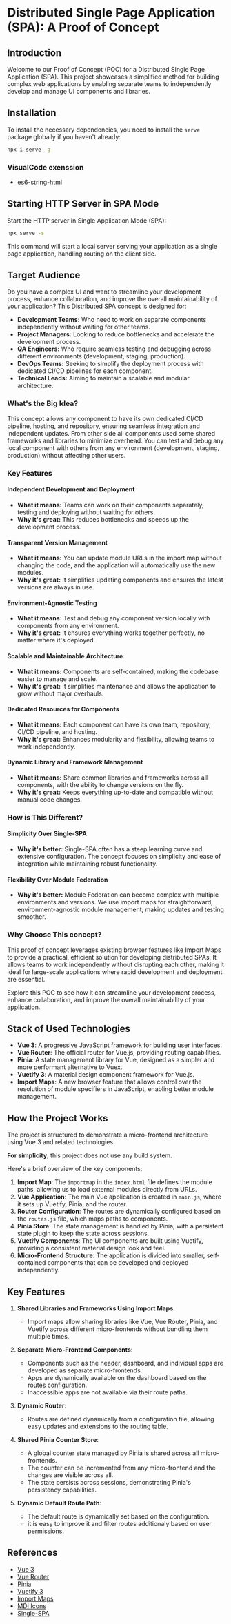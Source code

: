 # Distributed Single Page Application (SPA): A Proof of Concept

## Introduction

Welcome to our Proof of Concept (POC) for a Distributed Single Page Application (SPA). This project showcases a simplified method for building complex web applications by enabling separate teams to independently develop and manage UI components and libraries.

## Installation

To install the necessary dependencies, you need to install the `serve` package globally if you haven't already:

```bash
npx i serve -g

```

### VisualCode exenssion

- es6-string-html

## Starting HTTP Server in SPA Mode

Start the HTTP server in Single Application Mode (SPA):

```bash
npx serve -s
```

This command will start a local server serving your application as a single page application, handling routing on the client side.


## Target Audience

Do you have a complex UI and want to streamline your development process, enhance collaboration, and improve the overall maintainability of your application? This Distributed SPA concept is designed for:

- **Development Teams:** Who need to work on separate components independently without waiting for other teams.
- **Project Managers:** Looking to reduce bottlenecks and accelerate the development process.
- **QA Engineers:** Who require seamless testing and debugging across different environments (development, staging, production).
- **DevOps Teams:** Seeking to simplify the deployment process with dedicated CI/CD pipelines for each component.
- **Technical Leads:** Aiming to maintain a scalable and modular architecture.

### What's the Big Idea?

This concept allows any component to have its own dedicated CI/CD pipeline, hosting, and repository, ensuring seamless integration and independent updates.
From other side all components used some shared frameworks and libraries to minimize overhead.
You can test and debug any local component with others from any environment (development, staging, production) without affecting other users.

### Key Features

#### Independent Development and Deployment
- **What it means:** Teams can work on their components separately, testing and deploying without waiting for others.
- **Why it's great:** This reduces bottlenecks and speeds up the development process.

#### Transparent Version Management
- **What it means:** You can update module URLs in the import map without changing the code, and the application will automatically use the new modules.
- **Why it's great:** It simplifies updating components and ensures the latest versions are always in use.

#### Environment-Agnostic Testing
- **What it means:** Test and debug any component version locally with components from any environment.
- **Why it's great:** It ensures everything works together perfectly, no matter where it's deployed.

#### Scalable and Maintainable Architecture
- **What it means:** Components are self-contained, making the codebase easier to manage and scale.
- **Why it's great:** It simplifies maintenance and allows the application to grow without major overhauls.

#### Dedicated Resources for Components
- **What it means:** Each component can have its own team, repository, CI/CD pipeline, and hosting.
- **Why it's great:** Enhances modularity and flexibility, allowing teams to work independently.

#### Dynamic Library and Framework Management
- **What it means:** Share common libraries and frameworks across all components, with the ability to change versions on the fly.
- **Why it's great:** Keeps everything up-to-date and compatible without manual code changes.

### How is This Different?

#### Simplicity Over Single-SPA
- **Why it's better:** Single-SPA often has a steep learning curve and extensive configuration. The concept focuses on simplicity and ease of integration while maintaining robust functionality.
  
#### Flexibility Over Module Federation
- **Why it's better:** Module Federation can become complex with multiple environments and versions. We use import maps for straightforward, environment-agnostic module management, making updates and testing smoother.

### Why Choose This concept?

This proof of concept leverages existing browser features like Import Maps to provide a practical, efficient solution for developing distributed SPAs.
It allows teams to work independently without disrupting each other, making it ideal for large-scale applications where rapid development and deployment are essential.

Explore this POC to see how it can streamline your development process, enhance collaboration, and improve the overall maintainability of your application.



## Stack of Used Technologies

- **Vue 3**: A progressive JavaScript framework for building user interfaces.
- **Vue Router**: The official router for Vue.js, providing routing capabilities.
- **Pinia**: A state management library for Vue, designed as a simpler and more performant alternative to Vuex.
- **Vuetify 3**: A material design component framework for Vue.js.
- **Import Maps**: A new browser feature that allows control over the resolution of module specifiers in JavaScript, enabling better module management.

## How the Project Works

The project is structured to demonstrate a micro-frontend architecture using Vue 3 and related technologies.

**For simplicity**, this project does not use any build system.

Here's a brief overview of the key components:

1. **Import Map**: The `importmap` in the `index.html` file defines the module paths, allowing us to load external modules directly from URLs.
2. **Vue Application**: The main Vue application is created in `main.js`, where it sets up Vuetify, Pinia, and the router.
3. **Router Configuration**: The routes are dynamically configured based on the `routes.js` file, which maps paths to components.
4. **Pinia Store**: The state management is handled by Pinia, with a persistent state plugin to keep the state across sessions.
5. **Vuetify Components**: The UI components are built using Vuetify, providing a consistent material design look and feel.
6. **Micro-Frontend Structure**: The application is divided into smaller, self-contained components that can be developed and deployed independently.

## Key Features

1. **Shared Libraries and Frameworks Using Import Maps**:
   - Import maps allow sharing libraries like Vue, Vue Router, Pinia, and Vuetify across different micro-frontends without bundling them multiple times.
   
2. **Separate Micro-Frontend Components**:
   - Components such as the header, dashboard, and individual apps are developed as separate micro-frontends.
   - Apps are dynamically available on the dashboard based on the routes configuration.
   - Inaccessible apps are not available via their route paths.

3. **Dynamic Router**:
   - Routes are defined dynamically from a configuration file, allowing easy updates and extensions to the routing table.

4. **Shared Pinia Counter Store**:
   - A global counter state managed by Pinia is shared across all micro-frontends.
   - The counter can be incremented from any micro-frontend and the changes are visible across all.
   - The state persists across sessions, demonstrating Pinia's persistency capabilities.

5. **Dynamic Default Route Path**:
   - The default route is dynamically set based on the configuration.
   - it is easy to improve it and filter routes additionaly based on user permissions. 

## References

- [Vue 3](https://vuejs.org/)
- [Vue Router](https://router.vuejs.org/)
- [Pinia](https://pinia.vuejs.org/)
- [Vuetify 3](https://next.vuetifyjs.com/en/)
- [Import Maps](https://github.com/WICG/import-maps)
- [MDI Icons](https://materialdesignicons.com/)
- [Single-SPA](https://single-spa.js.org/)

